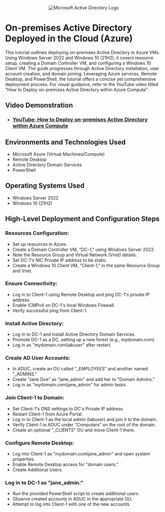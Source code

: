 <p align="center">
<img src="https://i.imgur.com/pU5A58S.png" alt="Microsoft Active Directory Logo"/>
</p>

<h1>On-premises Active Directory Deployed in the Cloud (Azure)</h1>
This tutorial outlines deploying on-premises Active Directory in Azure VMs. Using Windows Server 2022 and Windows 10 (21H2), it covers resource setup, creating a Domain Controller VM, and configuring a Windows 10 Client VM. The guide progresses through Active Directory installation, user account creation, and domain joining. Leveraging Azure services, Remote Desktop, and PowerShell, the tutorial offers a concise yet comprehensive deployment process. For visual guidance, refer to the YouTube video titled "How to Deploy on-premises Active Directory within Azure Compute".<br />


<h2>Video Demonstration</h2>

- ### [YouTube: How to Deploy on-premises Active Directory within Azure Compute](https://www.youtube.com)

<h2>Environments and Technologies Used</h2>

- Microsoft Azure (Virtual Machines/Compute)
- Remote Desktop
- Active Directory Domain Services
- PowerShell

<h2>Operating Systems Used </h2>

- Windows Server 2022
- Windows 10 (21H2)

<h2>High-Level Deployment and Configuration Steps</h2>

### Resources Configuration:

- Set up resources in Azure.
- Create a Domain Controller VM, "DC-1," using Windows Server 2022.
- Note the Resource Group and Virtual Network (Vnet) details.
- Set DC-1's NIC Private IP address to be static.
- Create a Windows 10 Client VM, "Client-1," in the same Resource Group and Vnet.

### Ensure Connectivity:
- Log in to Client-1 using Remote Desktop and ping DC-1's private IP address.
- Enable ICMPv4 on DC-1's local Windows Firewall.
- Verify successful ping from Client-1.

### Install Active Directory:
- Log in to DC-1 and install Active Directory Domain Services.
- Promote DC-1 as a DC, setting up a new forest (e.g., mydomain.com).
- Log in as "mydomain.com\labuser" after restart.

### Create AD User Accounts:
- In ADUC, create an OU called "_EMPLOYEES" and another named "_ADMINS."
- Create "Jane Doe" as "jane_admin" and add her to "Domain Admins."
- Log in as "mydomain.com\jane_admin" for admin tasks.

### Join Client-1 to Domain:
- Set Client-1's DNS settings to DC's Private IP address.
- Restart Client-1 from Azure Portal.
- Log in to Client-1 as the local admin (labuser) and join it to the domain.
- Verify Client-1 in ADUC under "Computers" on the root of the domain.
- Create an optional "_CLIENTS" OU and move Client-1 there.

### Configure Remote Desktop:
- Log into Client-1 as "mydomain.com\jane_admin" and open system properties.
- Enable Remote Desktop access for "domain users."
- Create Additional Users:

### Log in to DC-1 as "jane_admin."
- Run the provided PowerShell script to create additional users.
- Observe created accounts in ADUC in the appropriate OU.
- Attempt to log into Client-1 with one of the new accounts.

